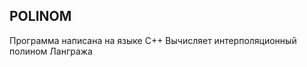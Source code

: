 POLINOM
---------------
Программа написана на языке C++
Вычисляет интерполяционный полином Лангража
